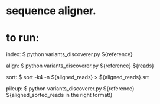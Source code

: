 # sequence aligner.
# to run:

index:
$ python variants_discoverer.py ${reference}

align:
$ python variants_discoverer.py ${reference} ${reads}

sort:
$ sort -k4 -n ${aligned_reads} > ${aligned_reads}.srt

pileup:
$ python variants_discoverer.py ${reference} ${aligned_sorted_reads in the right format!} 
